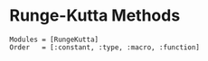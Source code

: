 
# Runge-Kutta Methods

```@autodocs
Modules = [RungeKutta]
Order   = [:constant, :type, :macro, :function]
```
